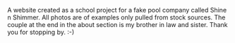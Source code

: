 A website created as a school project for a fake pool company called Shine n Shimmer.
All photos are of examples only pulled from stock sources.
The couple at the end in the about section is my brother in law and sister.
Thank you for stopping by. :-)
